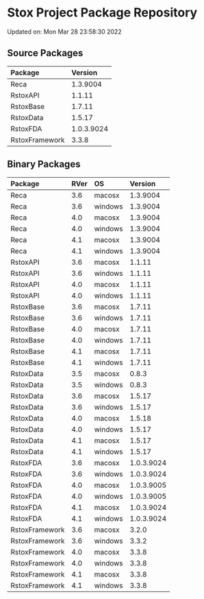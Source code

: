 # Stox Project Package Repository


Updated on: Mon Mar 28 23:58:30 2022
## Source Packages

|Package        |Version    |
|:--------------|:----------|
|Reca           |1.3.9004   |
|RstoxAPI       |1.1.11     |
|RstoxBase      |1.7.11     |
|RstoxData      |1.5.17     |
|RstoxFDA       |1.0.3.9024 |
|RstoxFramework |3.3.8      |

## Binary Packages

|Package        |RVer |OS      |Version    |
|:--------------|:----|:-------|:----------|
|Reca           |3.6  |macosx  |1.3.9004   |
|Reca           |3.6  |windows |1.3.9004   |
|Reca           |4.0  |macosx  |1.3.9004   |
|Reca           |4.0  |windows |1.3.9004   |
|Reca           |4.1  |macosx  |1.3.9004   |
|Reca           |4.1  |windows |1.3.9004   |
|RstoxAPI       |3.6  |macosx  |1.1.11     |
|RstoxAPI       |3.6  |windows |1.1.11     |
|RstoxAPI       |4.0  |macosx  |1.1.11     |
|RstoxAPI       |4.0  |windows |1.1.11     |
|RstoxBase      |3.6  |macosx  |1.7.11     |
|RstoxBase      |3.6  |windows |1.7.11     |
|RstoxBase      |4.0  |macosx  |1.7.11     |
|RstoxBase      |4.0  |windows |1.7.11     |
|RstoxBase      |4.1  |macosx  |1.7.11     |
|RstoxBase      |4.1  |windows |1.7.11     |
|RstoxData      |3.5  |macosx  |0.8.3      |
|RstoxData      |3.5  |windows |0.8.3      |
|RstoxData      |3.6  |macosx  |1.5.17     |
|RstoxData      |3.6  |windows |1.5.17     |
|RstoxData      |4.0  |macosx  |1.5.18     |
|RstoxData      |4.0  |windows |1.5.17     |
|RstoxData      |4.1  |macosx  |1.5.17     |
|RstoxData      |4.1  |windows |1.5.17     |
|RstoxFDA       |3.6  |macosx  |1.0.3.9024 |
|RstoxFDA       |3.6  |windows |1.0.3.9024 |
|RstoxFDA       |4.0  |macosx  |1.0.3.9005 |
|RstoxFDA       |4.0  |windows |1.0.3.9005 |
|RstoxFDA       |4.1  |macosx  |1.0.3.9024 |
|RstoxFDA       |4.1  |windows |1.0.3.9024 |
|RstoxFramework |3.6  |macosx  |3.2.0      |
|RstoxFramework |3.6  |windows |3.3.2      |
|RstoxFramework |4.0  |macosx  |3.3.8      |
|RstoxFramework |4.0  |windows |3.3.8      |
|RstoxFramework |4.1  |macosx  |3.3.8      |
|RstoxFramework |4.1  |windows |3.3.8      |
